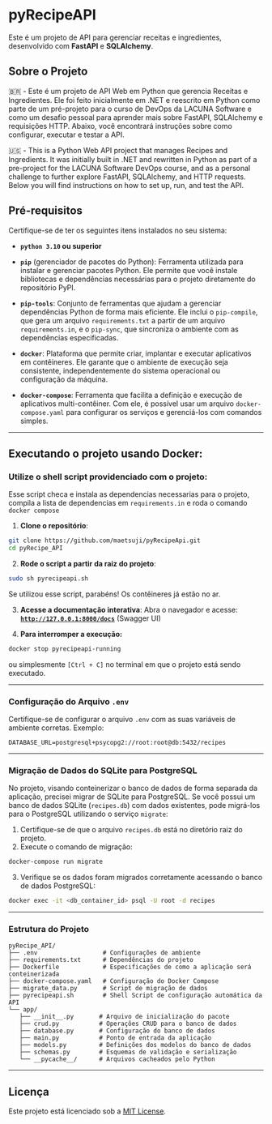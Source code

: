 <!--- 
      Documentação escrita parcialmente com o auxílio
      de IA e claro, revisada por um humano B) 
-->
# pyRecipeAPI

Este é um projeto de API para gerenciar receitas e ingredientes, desenvolvido com **FastAPI** e **SQLAlchemy**.

## Sobre o Projeto

🇧🇷 - Este é um projeto de API Web em Python que gerencia Receitas e Ingredientes. Ele foi feito inicialmente em .NET e reescrito em Python como parte de um pré-projeto para o curso de DevOps da LACUNA Software e como um desafio pessoal para aprender mais sobre FastAPI, SQLAlchemy e requisições HTTP. Abaixo, você encontrará instruções sobre como configurar, executar e testar a API.

🇺🇸 - This is a Python Web API project that manages Recipes and Ingredients. It was initially built in .NET and rewritten in Python as part of a pre-project for the LACUNA Software DevOps course, and as a personal challenge to further explore FastAPI, SQLAlchemy, and HTTP requests. Below you will find instructions on how to set up, run, and test the API.

## Pré-requisitos

Certifique-se de ter os seguintes itens instalados no seu sistema:

- **`python 3.10` ou superior**

- **`pip`** (gerenciador de pacotes do Python): Ferramenta utilizada para instalar e gerenciar pacotes Python. Ele permite que você instale bibliotecas e dependências necessárias para o projeto diretamente do repositório PyPI.

- **`pip-tools`**: Conjunto de ferramentas que ajudam a gerenciar dependências Python de forma mais eficiente. Ele inclui o `pip-compile`, que gera um arquivo `requirements.txt` a partir de um arquivo `requirements.in`, e o `pip-sync`, que sincroniza o ambiente com as dependências especificadas.

- **`docker`**: Plataforma que permite criar, implantar e executar aplicativos em contêineres. Ele garante que o ambiente de execução seja consistente, independentemente do sistema operacional ou configuração da máquina.

- **`docker-compose`**: Ferramenta que facilita a definição e execução de aplicativos multi-contêiner. Com ele, é possível usar um arquivo `docker-compose.yaml` para configurar os serviços e gerenciá-los com comandos simples.
 
---

## Executando o projeto usando Docker:

### **Utilize o shell script providenciado com o projeto**:
  Esse script checa e instala as dependencias necessarias para o projeto, compila a lista de dependencias em `requirements.in` e roda o comando `docker compose`
1. **Clone o repositório**:
  ```bash
  git clone https://github.com/maetsuji/pyRecipeApi.git
  cd pyRecipe_API
  ```

2. **Rode o script a partir da raiz do projeto**:
  ```bash
  sudo sh pyrecipeapi.sh
  ```
  Se utilizou esse script, parabéns! Os contêineres já estão no ar.

3. **Acesse a documentação interativa**:
  Abra o navegador e acesse: [**`http://127.0.0.1:8000/docs`**](http://127.0.0.1:8000/docs) (Swagger UI)

4. **Para interromper a execução:**
  ```bash
  docker stop pyrecipeapi-running
  ```
  ou simplesmente `[Ctrl + C]` no terminal em que o projeto está sendo executado.

<!--- 
## OU
### 2. **Construa e rode manualmente o container**:
1. **Clone o repositório**:
  ```bash
  git clone https://github.com/maetsuji/pyRecipeApi.git
  cd pyRecipe_API
  ```
2. **Na raiz do projeto, execute**:
  ```bash
  sudo docker-compose up --build --remove-orphans
  ```
-->
---

### Configuração do Arquivo `.env`

Certifique-se de configurar o arquivo `.env` com as suas variáveis de ambiente corretas. Exemplo:

```env
DATABASE_URL=postgresql+psycopg2://root:root@db:5432/recipes
```

---

### Migração de Dados do SQLite para PostgreSQL

No projeto, visando conteinerizar o banco de dados de forma separada da aplicação, precisei migrar de SQLite para PostgreSQL.
Se você possui um banco de dados SQLite (`recipes.db`) com dados existentes, pode migrá-los para o PostgreSQL utilizando o serviço `migrate`:

1. Certifique-se de que o arquivo `recipes.db` está no diretório raiz do projeto.
2. Execute o comando de migração:
  ```bash
  docker-compose run migrate
  ```
3. Verifique se os dados foram migrados corretamente acessando o banco de dados PostgreSQL:
  ```bash
  docker exec -it <db_container_id> psql -U root -d recipes
  ```

---

### Estrutura do Projeto

```plaintext
pyRecipe_API/
├── .env                  # Configurações de ambiente
├── requirements.txt      # Dependências do projeto
├── Dockerfile            # Especificações de como a aplicação será conteinerizada
├── docker-compose.yaml   # Configuração do Docker Compose
├── migrate_data.py       # Script de migração de dados
├── pyrecipeapi.sh        # Shell Script de configuração automática da API
└── app/
   ├── __init__.py       # Arquivo de inicialização do pacote
   ├── crud.py           # Operações CRUD para o banco de dados
   ├── database.py       # Configuração do banco de dados
   ├── main.py           # Ponto de entrada da aplicação
   ├── models.py         # Definições dos modelos do banco de dados
   ├── schemas.py        # Esquemas de validação e serialização
   └── __pycache__/      # Arquivos cacheados pelo Python
```

---

## Licença

Este projeto está licenciado sob a [MIT License](LICENSE).
